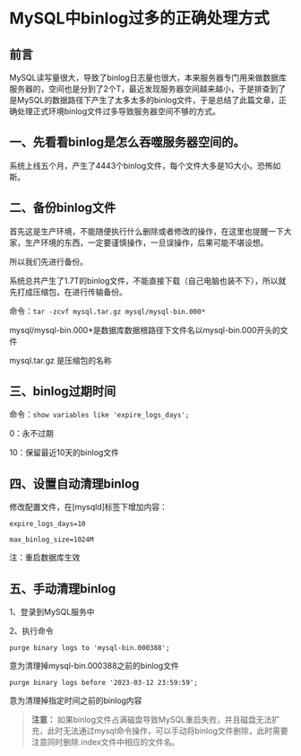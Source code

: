 # MySQL中binlog过多的正确处理方式

## 前言

MySQL读写量很大，导致了binlog日志量也很大，本来服务器专门用来做数据库服务器的，空间也是分到了2个T，最近发现服务器空间越来越小，于是排查到了是MySQL的数据路径下产生了太多太多的binlog文件，于是总结了此篇文章，正确处理正式环境binlog文件过多导致服务器空间不够的方式。

## 一、先看看binlog是怎么吞噬服务器空间的。

系统上线五个月，产生了4443个binlog文件，每个文件大多是1G大小。恐怖如斯。


## 二、备份binlog文件

首先这是生产环境，不能随便执行什么删除或者修改的操作，在这里也提醒一下大家，生产环境的东西，一定要谨慎操作，一旦误操作，后果可能不堪设想。

所以我们先进行备份。

系统总共产生了1.7T的binlog文件，不能直接下载（自己电脑也装不下），所以就先打成压缩包，在进行传输备份。

命令：`tar -zcvf mysql.tar.gz mysql/mysql-bin.000*`

mysql/mysql-bin.000*是数据库数据根路径下文件名以mysql-bin.000开头的文件

mysql.tar.gz 是压缩包的名称


## 三、binlog过期时间

命令：`show variables like 'expire_logs_days';`

0：永不过期

10：保留最近10天的binlog文件


## 四、设置自动清理binlog

修改配置文件，在[mysqld]标签下增加内容：

`expire_logs_days=10`

`max_binlog_size=1024M`

注：重启数据库生效

## 五、手动清理binlog

1、登录到MySQL服务中


2、执行命令

`purge binary logs to 'mysql-bin.000388';`

意为清理掉mysql-bin.000388之前的binlog文件

`purge binary logs before '2023-03-12 23:59:59';`

意为清理掉指定时间之前的binlog内容

> **注意：** 如果binlog文件占满磁盘导致MySQL重启失败，并且磁盘无法扩充，此时无法通过mysql命令操作，可以手动将binlog文件删除，此时需要注意同时删除.index文件中相应的文件名。
